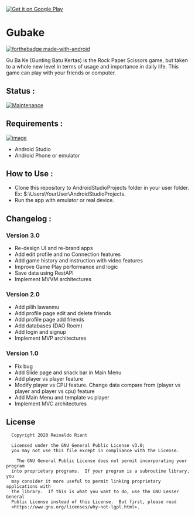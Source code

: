 
<a href='https://play.google.com/store/apps/details?id=com.gubake&hl=en&gl=US&pcampaignid=pcampaignidMKT-Other-global-all-co-prtnr-py-PartBadge-Mar2515-1'><img alt='Get it on Google Play' src='https://play.google.com/intl/en_us/badges/static/images/badges/en_badge_web_generic.png'/></a>
# Gubake
[![forthebadge made-with-android](https://forthebadge.com/images/badges/built-for-android.svg)](https://www.android.com/)

Gu Ba Ke (Gunting Batu Kertas) is the Rock Paper Scissors game, but taken to a whole new level in terms of usage and importance in daily life. This game can play with your friends or computer. 

## Status :

[![Maintenance](https://img.shields.io/badge/Maintained%3F-no-red.svg)](https://github.com/reinaldoriant/GubakeGame)

## Requirements :

[![image](https://img.shields.io/badge/Android-3DDC84?style=for-the-badge&logo=android&logoColor=white)](https://www.android.com/)

- Android Studio
- Android Phone or emulator

## How to Use :

- Clone this repository to AndroidStudioProjects folder in your user folder. Ex: $:\Users\YourUser\AndroidStudioProjects\.
- Run the app with emulator or real device.

## Changelog :

### Version 3.0 
- Re-design UI and re-brand apps
- Add edit profile and no Connection features
- Add game history and instruction with video features
- Improve Game Play performance and logic
- Save data using RestAPI
- Implement MVVM architectures

### Version 2.0 
- Add pilih lawanmu
- Add profile page edit and delete friends
- Add profile page add friends
- Add databases (DAO Room)
- Add login and signup
- Implement MVP architectures

### Version 1.0 
- Fix bug 
- Add Slide page and snack bar in Main Menu
- Add player vs player feature
- Modify player vs CPU feature. Change  data compare from  (player vs player and player vs cpu) feature
- Add Main Menu and template vs player
- Implement MVC architectures

  
 ## License 
      Copyright 2020 Reinaldo Riant

      Licensed under the GNU General Public License v3.0;
      you may not use this file except in compliance with the License.

        The GNU General Public License does not permit incorporating your program
      into proprietary programs.  If your program is a subroutine library, you
      may consider it more useful to permit linking proprietary applications with
      the library.  If this is what you want to do, use the GNU Lesser General
      Public License instead of this License.  But first, please read
      <https://www.gnu.org/licenses/why-not-lgpl.html>.
